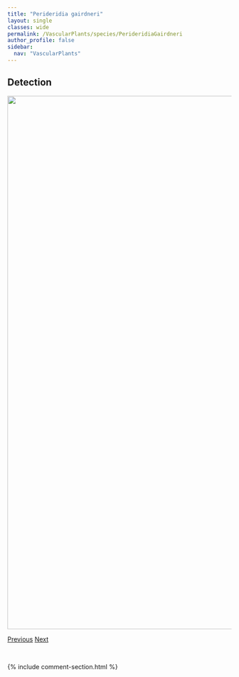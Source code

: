 ```yaml
---
title: "Perideridia gairdneri"
layout: single
classes: wide
permalink: /VascularPlants/species/PerideridiaGairdneri
author_profile: false
sidebar:
  nav: "VascularPlants"
---
```


<h2>Detection</h2>

<a href="https://drive.google.com/uc?export=view&id=1DLGqxsSds2VYh6ZgIyJYDlTUlQvf6cVQ">
<img src="https://drive.google.com/uc?export=view&id=1DLGqxsSds2VYh6ZgIyJYDlTUlQvf6cVQ" height = "1200" width = "800">
</a>


<a href="/DevelopmentWebsite/VascularPlants/species/PenstemonProcerus" class="pagination--pager" title="Penstemon procerus">Previous</a> <a href="/DevelopmentWebsite/VascularPlants/species/PeritomaSerrulata" class="pagination--pager" title="Peritoma serrulata">Next</a>

<p>&nbsp;</p>

{% include comment-section.html %}
